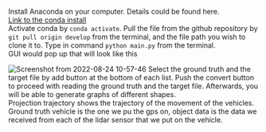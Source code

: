 Install Anaconda on your computer.
Details could be found here.<br>
[Link to the conda install](https://ieworld.tistory.com/12)<br>
Activate conda by ```conda activate```.
Pull the file from the github repository by ```git pull origin develop``` from the terminal, and the file path you wish to clone it to.
Type in command ```python main.py``` from the terminal.<br>
GUI would pop up that will look like this

![Screenshot from 2022-08-24 10-57-46](https://user-images.githubusercontent.com/61016872/186340951-3af00c85-8a2c-43dc-baa7-d23b86168248.png)
Select the ground truth and the target file by add button at the bottom of each list. Push the convert button to proceed with reading the ground truth and the target file. Afterwards, you will be able to generate graphs of different shapes.<br>
Projection trajectory shows the trajectory of the movement of the vehicles. Ground truth vehicle is the one we pu the gps on, object data is the data we received from each of the lidar sensor that we put on the vehicle.







